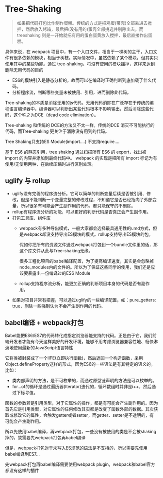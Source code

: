 # Tree-Shaking

> 如果把代码打包比作制作蛋糕。传统的方式是把鸡蛋(带壳)全部丢进去搅拌，然后放入烤箱，最后把(没有用的)蛋壳全部挑选并剔除出去。而 treeshaking 则是一开始就把有用的蛋白蛋黄放入搅拌，最后直接作出蛋糕。

具体来说，在 webpack 项目中，有一个入口文件，相当于一棵树的主干，入口文件有很多依赖的模块，相当于树枝。实际情况中，虽然依赖了某个模块，但其实只使用其中的某些功能。通过 tree-shaking，将没有使用的模块摇掉，这样来达到删除无用代码的目的

- ES6的模块引入是静态分析的，故而可以在编译时正确判断到底加载了什么代码。
- 分析程序流，判断哪些变量未被使用、引用，进而删除此代码。

Tree-shaking的本质是消除无用的js代码。无用代码消除在广泛存在于传统的编程语言编译器中，编译器可以判断出某些代码根本不影响输出，然后消除这些代码，这个称之为DCE（dead code elimination）。

Tree-shaking 和传统的 DCE的方法又不太一样，传统的DCE 消灭不可能执行的代码，而Tree-shaking 更关注于消除没有用到的代码。

Tree Shaking只支持ES Module(import....) 不支持require....

基于 ES6 的静态引用，tree shaking 通过扫描所有 ES6 的 export，找出被 import 的内容并添加到最终代码中。 webpack 的实现是把所有 import 标记为有使用/无使用两种，在后续压缩时进行区别处理。

## uglify 与 rollup

- uglify没有完善的程序流分析。它可以简单的判断变量后续是否被引用、修改，但是不能判断一个变量完整的修改过程，不知道它是否已经指向了外部变量，所以很多有可能会产生副作用的代码，都只能保守的不删除。
- rollup有程序流分析的功能，可以更好的判断代码是否真正会产生副作用。
- 打包工具库、组件库
  - webpack有多种导出模式，一般大家都会选择最具通用性的umd方式，但是webpack却没支持导出ES模块的模式。rollup支持导出ES模块的包。

    假如你把所有的资源文件通过webpack打包到一个bundle文件里的话，那这个库文件从此与Tree-shaking无缘。

    很多工程化项目的babel编译配置，为了提高编译速度，其实是会忽略掉node_modules内的文件的。所以为了保证这些同学的使用，我们还是应该要暴露出一份编译过的ES6 Module

  - rollup支持程序流分析，能更加正确的判断项目本身的代码是否有副作用。
- 如果对项目非常有把握，可以通过uglify的一些编译配置，如：pure_getters: true，删除一些强制认为不会产生副作用的代码。

## babel编译 + webpack打包

Babel能把ES6/ES7的代码转化成指定浏览器能支持的代码。正是由于它，我们前端开发者才能有今天这样美好的开发环境，能够不用考虑浏览器兼容性地、畅快淋漓地使用最新的JavaScript语言特性

它将类被封装成了一个IIFE(立即执行函数)，然后返回一个构造函数，采用Object.defineProperty这样的形式，因为ES6的一些语法是有其特定的语义的。比如：

- 类内部声明的方法，是不可枚举的，而通过原型链声明的方法是可以枚举的。
- for...of的循环是通过遍历器(Iterator)迭代的，循环数组时并非是i++，然后通过下标寻值。

函数的参数若是引用类型，对于它属性的操作，都是有可能会产生副作用的。因为首先它是引用类型，对它属性的任何修改其实都是改变了函数外部的数据。其次获取或修改它的属性，会触发getter或者setter，而getter、setter是不透明的，有可能会产生副作用。

所以先使用babel编译，再webpack打包，一些没有被使用的类是不会被shaking掉的，故需要先webpack打包再babel编译

但是，webpack打包对于未写入ES规范的语法是不支持的，所以需要先使用babel编译到ES7...

先webpack打包再babel编译需要使用webpack plugin，webpack和babel官方都没有这样的插件
